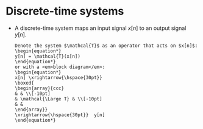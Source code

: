 # Discrete-time systems
* A discrete-time system maps an input signal $x[n]$ to an output
  signal $y[n]$.
  ```{admonition} Notation
  Denote the system $\mathcal{T}$ as an operator that acts on $x[n]$:
  \begin{equation*}
  y[n] = \mathcal{T}(x[n])
  \end{equation*}
  or with a <em>block diagram</em>:
  \begin{equation*}
  x[n] \xrightarrow{\hspace{30pt}}
  \boxed{ 
  \begin{array}{ccc} 
  & & \\[-10pt] 
  & \mathcal{\Large T} & \\[-10pt] 
  & &
  \end{array}}
  \xrightarrow{\hspace{30pt}}  y[n]
  \end{equation*}
  ```
   
